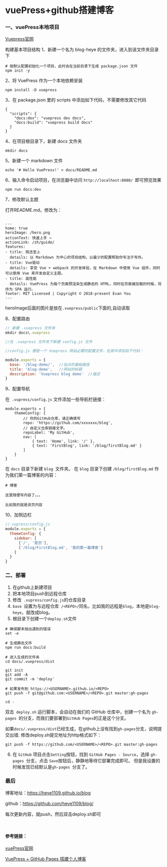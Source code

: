 # vuePress+github搭建博客

### 一、vuePress本地项目
[Vuepress官网](https://vuepress.vuejs.org/zh/)


构建基本项目结构
1、新建一个名为 blog-heye 的文件夹，进入到该文件夹目录下
```
# 按默认配置初始化一个项目，此时会在当前目录下生成 package.json 文件
npm init -y
```

2、将 VuePress 作为一个本地依赖安装
```
npm install -D vuepress
```

3、在 package.json 里的 scripts 中添加如下代码，不需要修改其它代码
```
{
  "scripts": {
    "docs:dev": "vuepress dev docs",
    "docs:build": "vuepress build docs"
  }
}
```

4、在项目根目录下，新建 docs 文件夹
```
mkdir docs
```



5、新建一个 markdown 文件

```
echo '# Hello VuePress!' > docs/README.md
```


6、输入命令启动项目，在浏览器中访问 `http://localhost:8080/ `即可预览效果

```
npm run docs:dev
```

7、修改默认主题

打开README.md，修改为：

```

---
home: true
heroImage: /hero.png        
actionText: 快速上手 →
actionLink: /zh/guide/
features:
- title: 简洁至上
  details: 以 Markdown 为中心的项目结构，以最少的配置帮助你专注于写作。
- title: Vue驱动
  details: 享受 Vue + webpack 的开发体验，在 Markdown 中使用 Vue 组件，同时可以使用 Vue 来开发自定义主题。
- title: 高性能
  details: VuePress 为每个页面预渲染生成静态的 HTML，同时在页面被加载的时候，将作为 SPA 运行。
footer: MIT Licensed | Copyright © 2018-present Evan You
---
```
heroImage后面的图片是放在`.vuepress/public`下面的,自动读取

8、配置路由
```js
// 新建 .vuepress 文件夹
mkdir docs\.vuepress

//在 .vuepress 文件夹下新建 config.js 文件

//config.js 便是一个 Vuepress 网站必要的配置文件，在其中添加如下代码：

module.exports = {
  base: '/blog-demo/',  //站点的基础路径
  title: 'blog-demo',   //网站的标题
  description: 'Vuepress blog demo'  //描述
}

```

9、配置导航

在` .vupress/config.js` 文件添加一些导航栏链接：
```
module.exports = {
    themeConfig: {
        // 你的GitHub仓库，请正确填写
        repo: 'https://github.com/xxxxxxx/blog',
        // 自定义仓库链接文字。
        repoLabel: 'My GitHub',
        nav: [
            { text: 'Home', link: '/' },
            { text: 'FirstBlog', link: '/blog/firstBlog.md' }
        ]
    }
}
```
在 `docs` 目录下新建 `blog `文件夹。
在 `blog` 目录下创建 `/blog/firstBlog.md` 作为我们第一篇博客的内容：
```
# 博客

这里随便写内容了。。。

比如我的就是该页内容
```

10、加侧边栏
```js
//.vupress/config.js
module.exports = {
  themeConfig: {
    sidebar: [
      ['/', '首页'],
      ['/blog/FirstBlog.md', '我的第一篇博客']
    ]
  }
}
```

### 二、部署
1. 在github上新建项目
2. 把本地项目push到远程仓库
3. 修改` .vupress/config.js`的仓库目录
4. `base `设置为与远程仓库` /<REPO>/`同名，比如我的远程是`blog`，本地是`blog-heye`，就改成blog。
5. 根目录下创建一个`deploy.sh`文件

```
# 确保脚本抛出遇到的错误
set -e

# 生成静态文件
npm run docs:build

# 进入生成的文件夹
cd docs/.vuepress/dist

git init
git add -A
git commit -m 'deploy'

# 如果发布到 https://<USERNAME>.github.io/<REPO>
git push -f git@github.com:<USERNAME>/<REPO>.git master:gh-pages

cd -
```
双击` deploy.sh` 运行脚本，会自动在我们的 GitHub 仓库中，创建一个名为 `gh-pages `的分支，而我们要部署到` GitHub Pages `的正是这个分支。

如果`docs/.vuepress/dist`已经生成，在github上没有找到`gh-pages`分支，说明提交出错.
修改deploy.sh提交地址为http格式如下：
```
git push -f https://github.com/<USERNAME>/<REPO>.git master:gh-pages

```

6. 在 `GitHub` 项目点击` Setting `按钮，找到 `GitHub Pages - Source`，选择 `gh-pages `分支，点击 `Save`按钮后，静静地等待它部署完成即可。
但是我设置的时候发现已经默认是`gh-pages `分支了。

### 最后

博客地址：https://heye1109.github.io/blog

github：https://github.com/heye1109/blog/

每次更新内容，就push，然后双击deploy.sh即可

<br/>

#### 参考链接：

[vuePress官网](https://vuepress.vuejs.org/zh/guide/getting-started.html#%E5%85%A8%E5%B1%80%E5%AE%89%E8%A3%85)

[VuePress + GitHub Pages 搭建个人博客](https://www.jianshu.com/p/6e8c608f24c8)
